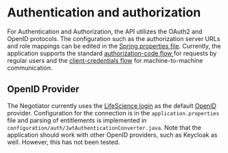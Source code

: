 # Authentication and authorization

For Authentication and Authorization, the API utilizes the OAuth2 and OpenID protocols.
The configuration such as the authorization server URLs and role mappings can be edited in
the [Spring properties file](../src/main/resources/application.yaml).
Currently,
the application supports the standard [authorization-code flow ](https://oauth.net/2/grant-types/authorization-code/)
for requests by regular users
and the [client-credentials flow](https://oauth.net/2/grant-types/client-credentials/) for machine-to-machine
communication.

## OpenID Provider

The Negotiator currently uses the [LifeScience login](https://lifescience-ri.eu/ls-login/) as the
default [OpenID](https://openid.net/) provider.
Configuration for the connection is in the `application.properties` file and parsing
of entitlements is implemented in `configuration/auth/JwtAuthenticationConverter.java`.
Note that the application should work with other OpenID providers,
such as Keycloak as well. However, this has not been tested.

